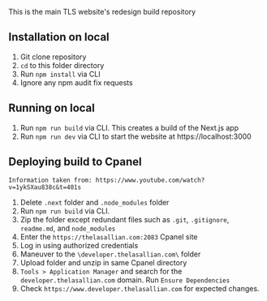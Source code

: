 This is the main TLS website's redesign build repository

## Installation on local
1. Git clone repository
1. `cd` to this folder directory
1. Run `npm install` via CLI
1. Ignore any npm audit fix requests

## Running on local
1. Run `npm run build` via CLI. This creates a build of the Next.js app
1. Run `npm run dev` via CLI to start the website at https://localhost:3000

## Deploying build to Cpanel
`Information taken from: https://www.youtube.com/watch?v=1ykSXau838c&t=401s`
1. Delete `.next` folder and `.node_modules` folder
1. Run `npm run build` via CLI.
1. Zip the folder except redundant files such as `.git`, `.gitignore`, `readme.md`, and `node_modules`
1. Enter the `https://thelasallian.com:2083` Cpanel site
1. Log in using authorized credentials
1. Maneuver to the `\developer.thelasallian.com\` folder
1. Upload folder and unzip in same Cpanel directory
1. `Tools > Application Manager` and search for the `developer.thelasallian.com` domain. Run `Ensure Dependencies`
1. Check `https://www.developer.thelasallian.com` for expected changes.
